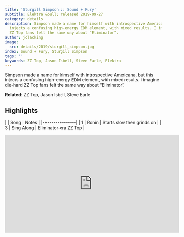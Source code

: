 ```yaml
---
title: 'Sturgill Simpson :: Sound + Fury'
subtitle: Elektra &bull; released 2019-09-27
category: details
description: Simpson made a name for himself with introspective Americana, but this
  injects a confusing high-energy EDM element, with mixed results. I imagine die-hard
  ZZ Top fans felt the same way about “Eliminator”.
author: jclacking
image:
  src: details/2019/sturgill_simpson.jpg
index: Sound + Fury, Sturgill Simpson
tags: ''
keywords: ZZ Top, Jason Isbell, Steve Earle, Elektra
---
```

Simpson made a name for himself with introspective Americana, but this injects a confusing high-energy EDM element, with mixed results. I imagine die-hard ZZ Top fans felt the same way about “Eliminator”.<!--more-->

**Related**: ZZ Top, Jason Isbell, Steve Earle

## Highlights

| | Song | Notes |
|-+------+-------|
| 1 | Ronin | Starts slow then grinds on |
| 3 | Sing Along | Eliminator-era ZZ Top |

<div class="tlo-detail-video"><iframe width="560" height="315" src="https://www.youtube.com/embed/SpSMoBp8awM" frameborder="0" allow="autoplay; encrypted-media" allowfullscreen></iframe></div>


